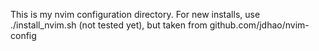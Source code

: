 This is my nvim configuration directory. For new installs, use ./install_nvim.sh (not tested yet), but taken from
github.com/jdhao/nvim-config

